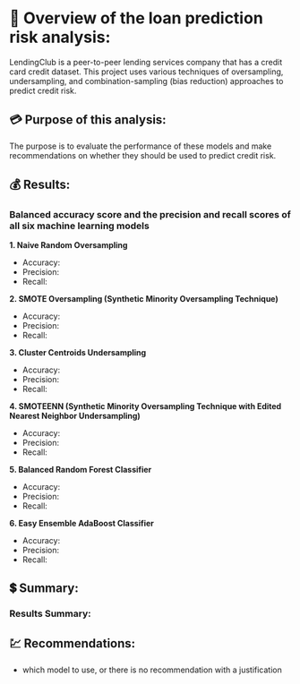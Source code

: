 # :money_with_wings: Overview of the loan prediction risk analysis:
LendingClub is a peer-to-peer lending services company that has a credit card credit dataset.  This project uses various techniques of oversampling, undersampling, and combination-sampling (bias reduction) approaches to predict credit risk.  

## :credit_card: Purpose of this analysis:
The purpose is to evaluate the performance of these models and make recommendations on whether they should be used to predict credit risk.

## :moneybag: Results:

### Balanced accuracy score and the precision and recall scores of all six machine learning models

**1. Naive Random Oversampling**
- Accuracy:
- Precision:
- Recall:

**2. SMOTE Oversampling (Synthetic Minority Oversampling Technique)**
- Accuracy:
- Precision:
- Recall:

**3. Cluster Centroids Undersampling**
- Accuracy:
- Precision:
- Recall:

**4. SMOTEENN (Synthetic Minority Oversampling Technique with Edited Nearest Neighbor Undersampling)**
- Accuracy:
- Precision:
- Recall:

**5. Balanced Random Forest Classifier**
- Accuracy:
- Precision:
- Recall:

**6. Easy Ensemble AdaBoost Classifier**
- Accuracy:
- Precision:
- Recall:

## :heavy_dollar_sign: Summary:

### Results Summary:

## :chart: Recommendations:
- which model to use, or there is no recommendation with a justification
